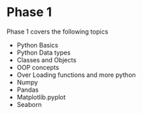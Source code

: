 # Phase 1
Phase 1 covers the following topics
- Python Basics
- Python Data types
- Classes and Objects
- OOP concepts
- Over Loading functions and more python
- Numpy
- Pandas
- Matplotlib.pyplot
- Seaborn
